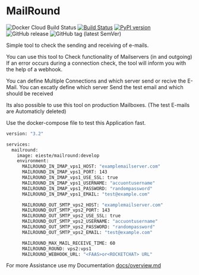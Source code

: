 # MailRound
![Docker Cloud Build Status](https://img.shields.io/docker/cloud/build/eieste/mailround.svg)
[![Build Status](https://travis-ci.com/eieste/MailRound.svg?branch=develop)](https://travis-ci.com/eieste/MailRound)
[![PyPI version](https://badge.fury.io/py/mailround.svg)](https://badge.fury.io/py/mailround)
![GitHub release](https://img.shields.io/github/release/eieste/mailround.svg)
![GitHub tag (latest SemVer)](https://img.shields.io/github/tag/eieste/mailround.svg)

Simple tool to check the sending and receiving of e-mails.

You can use this tool to Check functionality of Mailservers (in and outgoing)
If an error occurs during a connection check, the tool will inform you with the help of a webhook.

You can define Multiple Connections and which server send or recive the E-Mail.
You can excatly define which server Send the test email and which should be received

Its also possible to use this tool on production Mailboxes. (The test E-mails are Automaticly deleted)


Use the docker-compose file to test this Application fast.

```dockerfile
version: "3.2"

services:
  mailround:
    image: eieste/mailround:develop
    environment:
      MAILROUND_IN_IMAP_vps1_HOST: "examplemailserver.com"
      MAILROUND_IN_IMAP_vps1_PORT: 143
      MAILROUND_IN_IMAP_vps1_USE_SSL: true
      MAILROUND_IN_IMAP_vps1_USERNAME: "accuontusername"
      MAILROUND_IN_IMAP_vps1_PASSWORD: "randompassword"
      MAILROUND_IN_IMAP_vps1_EMAIL: "test@example.com"

      MAILROUND_OUT_SMTP_vps2_HOST: "examplemailserver.com"
      MAILROUND_OUT_SMTP_vps2_PORT: 143
      MAILROUND_OUT_SMTP_vps2_USE_SSL: true
      MAILROUND_OUT_SMTP_vps2_USERNAME: "accuontusername"
      MAILROUND_OUT_SMTP_vps2_PASSWORD: "randompassword"
      MAILROUND_OUT_SMTP_vps2_EMAIL: "test@example.com"

      MAILROUND_MAX_MAIL_RECEIVE_TIME: 60
      MAILROUND_ROUND: vps2:vps1
      MAILROUND_WEBHOOK_URL: "<FAAS>or<ROCKETCHAT> URL"

```

For more Assistance use my Documentation [docs/overview.md](docs/overview.md)